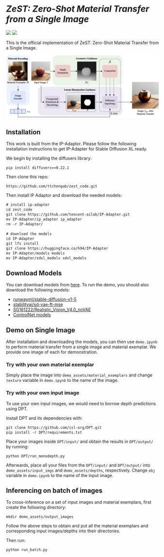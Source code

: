 # ___***ZeST: Zero-Shot Material Transfer from a Single Image***___

<a href='https://ttchengab.github.io/zest/'><img src='https://img.shields.io/badge/Project-Page-green'></a> 
<a href=''><img src='https://img.shields.io/badge/Paper-blue'></a> 

This is the official implementation of ZeST: Zero-Shot Material Transfer from a Single Image.

![arch](fig/method.jpg)

## Installation
This work is built from the IP-Adaptor. Please follow the following installation instructions to get IP-Adapter for Stable Diffusion XL ready.

We begin by installing the diffusers library:

```
pip install diffusers==0.22.1
```

Then clone this repo:

```
https://github.com/ttchengab/zest_code.git
```

Then install IP Adaptor and download the needed models:
```
# install ip-adapter
cd zest_code
git clone https://github.com/tencent-ailab/IP-Adapter.git
mv IP-Adapter/ip_adapter ip_adapter
rm -r IP-Adapter/

# download the models
cd IP-Adapter
git lfs install
git clone https://huggingface.co/h94/IP-Adapter
mv IP-Adapter/models models
mv IP-Adapter/sdxl_models sdxl_models
```

## Download Models

You can download models from [here](https://huggingface.co/h94/IP-Adapter). To run the demo, you should also download the following models:
- [runwayml/stable-diffusion-v1-5](https://huggingface.co/runwayml/stable-diffusion-v1-5)
- [stabilityai/sd-vae-ft-mse](https://huggingface.co/stabilityai/sd-vae-ft-mse)
- [SG161222/Realistic_Vision_V4.0_noVAE](https://huggingface.co/SG161222/Realistic_Vision_V4.0_noVAE)
- [ControlNet models](https://huggingface.co/lllyasviel)

## Demo on Single Image

After installation and downloading the models, you can then use `demo.ipynb` to perform material transfer from a single image and material exemplar. We provide one image of each for demonstration.

### Try with your own material exemplar

Simply place the image into `demo_assets/material_exemplars` and change `texture` variable in `demo.ipynb` to the name of the image.

### Try with your own input image

To use your own input images, we would need to borrow depth predictions using DPT.

Install DPT and its dependencies with:

```
git clone https://github.com/isl-org/DPT.git
pip install -r DPT/requirements.txt
```

Place your images inside `DPT/input/` and obtain the results in `DPT/output/` by running:

```
python DPT/run_monodepth.py
```

Afterwards, place all your files from the `DPT/input/` and `DPT/output/` into `demo_assets/input_imgs` and `demo_assets/depths`, respectively. Change `obj` variable in `demo.ipynb` to the name of the input image.

## Inferencing on batch of images
To cross-inference on a set of input images and material exemplars, first create the following directory: 

```
mkdir demo_assets/output_images
```

Follow the above steps to obtain and put all the material exemplars and corresponding input images/depths into their directories.

Then run:

```
python run_batch.py
```


